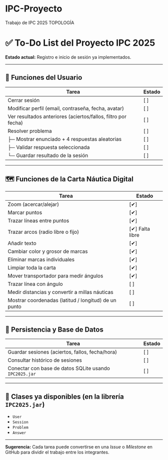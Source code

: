 # IPC-Proyecto
Trabajo de IPC 2025 TOPOLOGÍA
###
# ✅ To-Do List del Proyecto IPC 2025

**Estado actual:** Registro e inicio de sesión ya implementados.

---

## 👤 Funciones del Usuario

| Tarea                                                             | Estado |
|------------------------------------------------------------------|--------|
| Cerrar sesión                                                    | [ ]    |
| Modificar perfil (email, contraseña, fecha, avatar)              | [ ]    |
| Ver resultados anteriores (aciertos/fallos, filtro por fecha)    | [ ]    |
| Resolver problema                                                | [ ]    |
| ├─ Mostrar enunciado + 4 respuestas aleatorias                   | [ ]    |
| ├─ Validar respuesta seleccionada                                | [ ]    |
| └─ Guardar resultado de la sesión                                | [ ]    |

---

## 🗺️ Funciones de la Carta Náutica Digital

| Tarea                                                             | Estado |
|------------------------------------------------------------------|--------|
| Zoom (acercar/alejar)                                            | [✔]    |
| Marcar puntos                                                    | [✔]    |
| Trazar líneas entre puntos                                       | [✔]    |
| Trazar arcos (radio libre o fijo)                                | [✔] Falta libre   |
| Añadir texto                                                     | [✔]    |
| Cambiar color y grosor de marcas                                 | [✔]    |
| Eliminar marcas individuales                                     | [✔]    |
| Limpiar toda la carta                                            | [✔]    |
| Mover transportador para medir ángulos                           | [✔]    |
| Trazar línea con ángulo                                          | [ ]    |
| Medir distancias y convertir a millas náuticas                   | [ ]    |
| Mostrar coordenadas (latitud / longitud) de un punto             | [ ]    |

---

## 💾 Persistencia y Base de Datos

| Tarea                                                             | Estado |
|------------------------------------------------------------------|--------|
| Guardar sesiones (aciertos, fallos, fecha/hora)                  | [ ]    |
| Consultar histórico de sesiones                                  | [ ]    |
| Conectar con base de datos SQLite usando `IPC2025.jar`           | [ ]    |

---

## 🧱 Clases ya disponibles (en la librería `IPC2025.jar`)

- `User`
- `Session`
- `Problem`
- `Answer`

---

**Sugerencia:** Cada tarea puede convertirse en una *Issue* o *Milestone* en GitHub para dividir el trabajo entre los integrantes.
